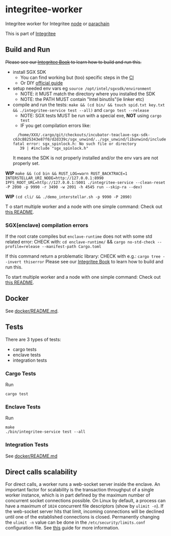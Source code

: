 # integritee-worker

Integritee worker for Integritee [node](https://github.com/integritee-network/integritee-node) or [parachain](https://github.com/integritee-network/parachain)

This is part of [Integritee](https://integritee.network)

## Build and Run
~~Please see our [Integritee Book](https://docs.integritee.network/4-development/4.4-sdk) to learn how to build and run this.~~

- install SGX SDK
  - You can find working but (too) specific steps in the [CI](.github/workflows/rust.yml#L31)
  - Or DIY [official guide](https://download.01.org/intel-sgx/sgx-dcap/1.11/linux/docs/Intel_SGX_SW_Installation_Guide_for_Linux.pdf)
- setup needed env vars eg `source /opt/intel/sgxsdk/environment`
  - NOTE: it MUST match the directory where you installed the SDK
  - NOTE: the PATH MUST contain "Intel binutils"(ie linker etc)
- compile and run the tests: `make && (cd bin/ && touch spid.txt key.txt && ./integritee-service test --all)` and `cargo test --release`
  - NOTE: SGX tests MUST be run with a special exe, **NOT** using `cargo test`
  - IF you get compilation errors like:
  ```
    /home/XXX/.cargo/git/checkouts/incubator-teaclave-sgx-sdk-c63c8825343e87f0/d2d339c/sgx_unwind/../sgx_unwind/libunwind/include/pthread_compat.h:39:10: fatal error: sgx_spinlock.h: No such file or directory
     39 | #include "sgx_spinlock.h"
  ```
  It means the SDK is not properly installed and/or the env vars are not properly set.

**WIP** `make && (cd bin && RUST_LOG=warn RUST_BACKTRACE=1 INTERSTELLAR_URI_NODE=http://127.0.0.1:8990 IPFS_ROOT_URL=http://127.0.0.1:5001 ./integritee-service --clean-reset -P 2090 -p 9990 -r 3490 -w 2091 -h 4545 run --skip-ra --dev)`

**WIP**  `(cd cli/ && ./demo_interstellar.sh -p 9990 -P 2090)`

T  o start multiple worker and a node with one simple command: Check out [this README](local-setup/README.md).

### SGX(enclave) compilation errors

If the root crate compiles but `enclave-runtime` does not with some std related error:
CHECK with: `cd enclave-runtime/` && `cargo no-std-check --profile=release --manifest-path Cargo.toml`

If this command return a problematic library: CHECK with e.g.: `cargo tree --invert thiserror`
Please see our [Integritee Book](https://docs.integritee.network/4-development/4.4-sdk) to learn how to build and run this.

To start multiple worker and a node with one simple command: Check out [this README](local-setup/README.md).

## Docker
See [docker/README.md](docker/README.md).

## Tests

There are 3 types of tests:
- cargo tests
- enclave tests
- integration tests

### Cargo Tests
Run
```
cargo test
```

### Enclave Tests
Run

```
make
./bin/integritee-service test --all
```

### Integration Tests
See [docker/README.md](docker/README.md)

## Direct calls scalability

For direct calls, a worker runs a web-socket server inside the enclave. An important factor for scalability is the transaction throughput of a single worker instance, which is in part defined by the maximum number of concurrent socket connections possible. On Linux by default, a process can have a maximum of `1024` concurrent file descriptors (show by `ulimit -n`).
If the web-socket server hits that limit, incoming connections will be declined until one of the established connections is closed. Permanently changing the `ulimit -n` value can be done in the `/etc/security/limits.conf` configuration file. See [this](https://linuxhint.com/permanently_set_ulimit_value/) guide for more information.
